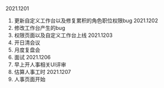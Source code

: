 2021.1201
1. 更新自定义工作台以及修复累积的角色职位权限bug
2021.1202
1. 修改工作台产生的bug
2. 权限页面以及自定义工作台上线
2021.1203
1. 开日清会议
2. 月度复盘会
3. 面试
2021.1206
1. 早上开人事相关UI评审
2. 估算人事工时
2021.1207
1. 人事页面开始
